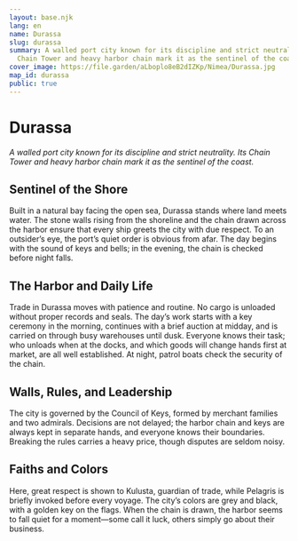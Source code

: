 ```yaml
---
layout: base.njk
lang: en
name: Durassa
slug: durassa
summary: A walled port city known for its discipline and strict neutrality. Its
  Chain Tower and heavy harbor chain mark it as the sentinel of the coast.
cover_image: https://file.garden/aLboplo8eB2dIZKp/Nimea/Durassa.jpg
map_id: durassa
public: true
---
```

# **Durassa**

*A walled port city known for its discipline and strict neutrality. Its Chain Tower and heavy harbor chain mark it as the sentinel of the coast.*


## **Sentinel of the Shore**

Built in a natural bay facing the open sea, Durassa stands where land meets water. The stone walls rising from the shoreline and the chain drawn across the harbor ensure that every ship greets the city with due respect. To an outsider’s eye, the port’s quiet order is obvious from afar. The day begins with the sound of keys and bells; in the evening, the chain is checked before night falls.

## **The Harbor and Daily Life**

Trade in Durassa moves with patience and routine. No cargo is unloaded without proper records and seals. The day’s work starts with a key ceremony in the morning, continues with a brief auction at midday, and is carried on through busy warehouses until dusk. Everyone knows their task; who unloads when at the docks, and which goods will change hands first at market, are all well established. At night, patrol boats check the security of the chain.

## **Walls, Rules, and Leadership**

The city is governed by the Council of Keys, formed by merchant families and two admirals. Decisions are not delayed; the harbor chain and keys are always kept in separate hands, and everyone knows their boundaries. Breaking the rules carries a heavy price, though disputes are seldom noisy.

## **Faiths and Colors**

Here, great respect is shown to Kulusta, guardian of trade, while Pelagris is briefly invoked before every voyage. The city’s colors are grey and black, with a golden key on the flags. When the chain is drawn, the harbor seems to fall quiet for a moment—some call it luck, others simply go about their business.

